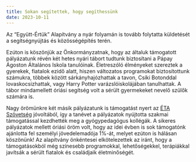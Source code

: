 ```yaml
---
title: Sokan segítettek, hogy segíthessünk
date: 2023-10-11
---
```

Az “Együtt-Értük” Alapítvány a nyár folyamán is tovább folytatta küldetését a segítségnyújtás és közösségépítés terén.
<!--more-->
Ezúton is köszönjük az Önkormányzatnak, hogy az általuk támogatott pályázatunk révén két hetes nyári tábort tudtunk biztosítani a Pápay Ágoston Általános Iskola tanulóinak. Életreszóló élményeket szereztek a gyerekek, fiatalok ezidő alatt, hiszen változatos programokat biztosítottunk számukra, többek között sárkányhajózhattak a tavon, Csíki Botonddal lovaskocsizhattak, vagy Harry Potter varázslóiskolájában tanulhattak. A tábor mindamellett  óriási segítség volt a sérült gyermekeket nevelő szülők számára is. 

Nagy örömünkre két másik pályázatunk is támogatást nyert az [ÉTA Szövetség](https://www.eta-szov.hu) jóvoltából, így a tanévet a pályázatok nyújtotta szakmai támogatással kezdhették meg a gyógypedagógus kollégák. A sikeres pályázatok mellett óriási öröm volt, hogy az idei évben is sok támogatónk ajánlotta fel személyi jövedelemadója 1%-át, melyet ezúton is hálásan köszönünk! Az alapítvány önkéntesei elkötelezettek az iránt, hogy a támogatásokból még színesebb programokkal, lehetőségekkel, terápiákkal javítsák a sérült fiatalok és családjaik életminőségét.
